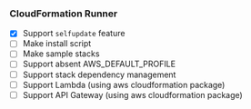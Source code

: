 ### CloudFormation Runner

- [x] Support `selfupdate` feature
- [ ] Make install script
- [ ] Make sample stacks
- [ ] Support absent AWS_DEFAULT_PROFILE
- [ ] Support stack dependency management
- [ ] Support Lambda (using aws cloudformation package)
- [ ] Support API Gateway (using aws cloudformation package)
